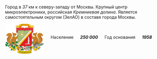 <!--2021-10-17 15:29:11-->
Город в *37* км к северу-западу от Москвы. Крупный центр микроэлектроники, российская *Кремниевая долина*.
Является самостоятельным округом (ЗелАО) в составе города Москвы.

<img src="zelenograd.svg" align="middle" width="128px"> &emsp; 
Население &emsp; ***250 000*** &emsp;
Год основания &emsp; ***1958***
